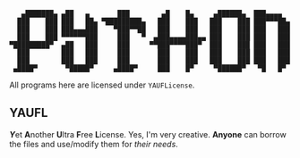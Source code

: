 ```
   ▄███████▄ ▄██   ▄       ███        ▄█    █▄     ▄██████▄  ███▄▄▄▄   
  ███    ███ ███   ██▄ ▀█████████▄   ███    ███   ███    ███ ███▀▀▀██▄ 
  ███    ███ ███▄▄▄███    ▀███▀▀██   ███    ███   ███    ███ ███   ███ 
  ███    ███ ▀▀▀▀▀▀███     ███   ▀  ▄███▄▄▄▄███▄▄ ███    ███ ███   ███ 
▀█████████▀  ▄██   ███     ███     ▀▀███▀▀▀▀███▀  ███    ███ ███   ███ 
  ███        ███   ███     ███       ███    ███   ███    ███ ███   ███ 
  ███        ███   ███     ███       ███    ███   ███    ███ ███   ███ 
 ▄████▀       ▀█████▀     ▄████▀     ███    █▀     ▀██████▀   ▀█   █▀  
```

All programs here are licensed under `YAUFLicense`.


YAUFL
-----

***Y***et **A**nother **U**ltra **F**ree **L**icense. Yes, I'm very creative.
**Anyone** can borrow the files and use/modify them for _their needs_.
